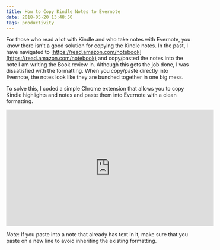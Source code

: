 ```yaml
---
title: How to Copy Kindle Notes to Evernote
date: 2018-05-20 13:48:50
tags: productivity
---
```


For those who read a lot with Kindle and who take notes with Evernote, you know there isn't a good solution for copying the Kindle notes.  In the past, I have navigated to [https://read.amazon.com/notebook](https://read.amazon.com/notebook) and copy/pasted the notes into the note I am writing the Book review in.  Although this gets the job done, I was dissatisfied with the formatting.  When you copy/paste directly into Evernote, the notes look like they are bunched together in one big mess.

To solve this, I coded a simple Chrome extension that allows you to copy Kindle highlights and notes and paste them into Evernote with a clean formatting.

<iframe width="560" height="315" src="https://www.youtube.com/embed/raLV_xDonR8?ecver=1" frameborder="0" allow="autoplay; encrypted-media" allowfullscreen></iframe>

*Note*: If you paste into a note that already has text in it, make sure that you paste on a new line to avoid inheriting the existing formatting.